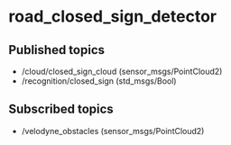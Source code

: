 # road_closed_sign_detector

## Published topics
- /cloud/closed_sign_cloud (sensor_msgs/PointCloud2)
- /recognition/closed_sign (std_msgs/Bool)

## Subscribed topics
- /velodyne_obstacles (sensor_msgs/PointCloud2)
